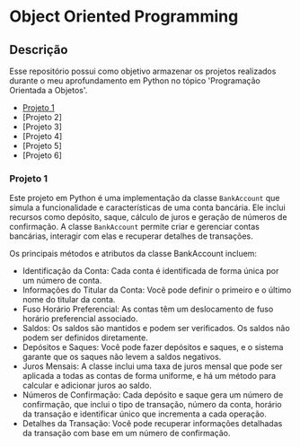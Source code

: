 ﻿# Object Oriented Programming

## Descrição
Esse repositório possui como objetivo armazenar os projetos realizados durante o meu aprofundamento em Python no tópico 'Programação Orientada a Objetos'.

- [Projeto 1](#projeto-1)
- [Projeto 2]
- [Projeto 3]
- [Projeto 4]
- [Projeto 5]
- [Projeto 6]

### Projeto 1 

Este projeto em Python é uma implementação da classe `BankAccount` que simula a funcionalidade e características de uma conta bancária. Ele inclui recursos como depósito, saque, cálculo de juros e geração de números de confirmação. A classe `BankAccount` permite criar e gerenciar contas bancárias, interagir com elas e recuperar detalhes de transações.

Os principais métodos e atributos da classe BankAccount incluem:

- Identificação da Conta: Cada conta é identificada de forma única por um número de conta.
- Informações do Titular da Conta: Você pode definir o primeiro e o último nome do titular da conta.
- Fuso Horário Preferencial: As contas têm um deslocamento de fuso horário preferencial associado.
- Saldos: Os saldos são mantidos e podem ser verificados. Os saldos não podem ser definidos diretamente.
- Depósitos e Saques: Você pode fazer depósitos e saques, e o sistema garante que os saques não levem a saldos negativos.
- Juros Mensais: A classe inclui uma taxa de juros mensal que pode ser aplicada a todas as contas de forma uniforme, e há um método para calcular e adicionar juros ao saldo.
- Números de Confirmação: Cada depósito e saque gera um número de confirmação, que inclui o tipo de transação, número da conta, horário da transação e identificar único que incrementa a cada operação.
- Detalhes da Transação: Você pode recuperar informações detalhadas da transação com base em um número de confirmação.
